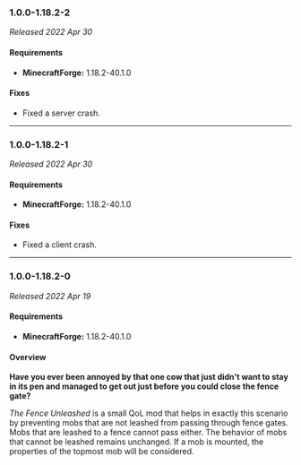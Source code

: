 ### 1.0.0-1.18.2-2

_Released 2022 Apr 30_

#### Requirements
- **MinecraftForge:** 1.18.2-40.1.0

#### Fixes

- Fixed a server crash.


---

### 1.0.0-1.18.2-1

_Released 2022 Apr 30_

#### Requirements
- **MinecraftForge:** 1.18.2-40.1.0

#### Fixes

- Fixed a client crash.


---

### 1.0.0-1.18.2-0

_Released 2022 Apr 19_

#### Requirements
- **MinecraftForge:** 1.18.2-40.1.0

#### Overview

**Have you ever been annoyed by that one cow that just didn't want to stay in its pen and managed to get out just before
you could close the fence gate?**

_The Fence Unleashed_ is a small QoL mod that helps in exactly this scenario by preventing mobs that are not leashed
from passing through fence gates. Mobs that are leashed to a fence cannot pass either. The behavior of mobs that cannot
be leashed remains unchanged. If a mob is mounted, the properties of the topmost mob will be considered.